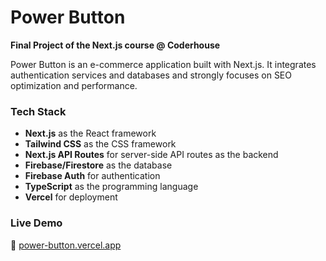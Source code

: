# Power Button  

**Final Project of the Next.js course @ Coderhouse**  

Power Button is an e-commerce application built with Next.js. It integrates authentication services and databases and strongly focuses on SEO optimization and performance.  

### Tech Stack  

- **Next.js** as the React framework
- **Tailwind CSS** as the CSS framework
- **Next.js API Routes** for server-side API routes as the backend
- **Firebase/Firestore** as the database
- **Firebase Auth** for authentication
- **TypeScript** as the programming language
- **Vercel** for deployment

### Live Demo  
🚀 [power-button.vercel.app](https://power-button.vercel.app)  
